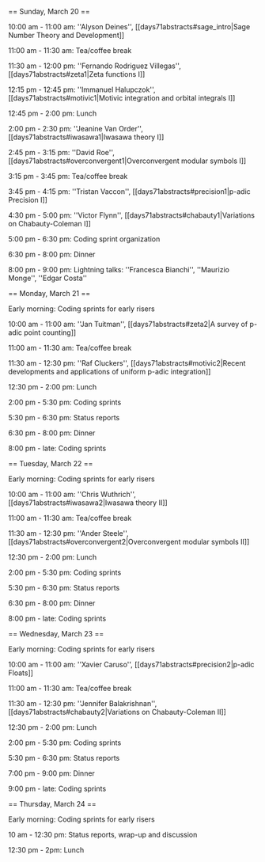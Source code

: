 == Sunday, March 20 ==

10:00 am - 11:00 am: ''Alyson Deines'', [[days71abstracts#sage_intro|Sage Number Theory and Development]]

11:00 am - 11:30 am: Tea/coffee break

11:30 am - 12:00 pm: ''Fernando Rodriguez Villegas'', [[days71abstracts#zeta1|Zeta functions I]]

12:15 pm - 12:45 pm: ''Immanuel Halupczok'', [[days71abstracts#motivic1|Motivic integration and orbital integrals I]]

12:45 pm -  2:00 pm: Lunch

2:00 pm -  2:30 pm: ''Jeanine Van Order'', [[days71abstracts#iwasawa1|Iwasawa theory I]]

2:45 pm -  3:15 pm: ''David Roe'', [[days71abstracts#overconvergent1|Overconvergent modular symbols I]]

3:15 pm -  3:45 pm: Tea/coffee break

3:45 pm -  4:15 pm: ''Tristan Vaccon'', [[days71abstracts#precision1|p-adic Precision I]]

4:30 pm -  5:00 pm: ''Victor Flynn'', [[days71abstracts#chabauty1|Variations on Chabauty-Coleman I]]

5:00 pm -  6:30 pm: Coding sprint organization

6:30 pm - 8:00 pm: Dinner

8:00 pm - 9:00 pm: Lightning talks: ''Francesca Bianchi'', ''Maurizio Monge'', ''Edgar Costa''

== Monday, March 21 ==

Early morning: Coding sprints for early risers

10:00 am - 11:00 am: ''Jan Tuitman'', [[days71abstracts#zeta2|A survey of p-adic point counting]]

11:00 am - 11:30 am: Tea/coffee break

11:30 am - 12:30 pm: ''Raf Cluckers'', [[days71abstracts#motivic2|Recent developments and applications of uniform p-adic integration]]

12:30 pm - 2:00 pm: Lunch

2:00 pm - 5:30 pm: Coding sprints

5:30 pm - 6:30 pm: Status reports

6:30 pm - 8:00 pm: Dinner

8:00 pm - late: Coding sprints 

== Tuesday, March 22 ==

Early morning: Coding sprints for early risers

10:00 am - 11:00 am: ''Chris Wuthrich'', [[days71abstracts#iwasawa2|Iwasawa theory II]]

11:00 am - 11:30 am: Tea/coffee break

11:30 am - 12:30 pm: ''Ander Steele'', [[days71abstracts#overconvergent2|Overconvergent modular symbols II]]

12:30 pm - 2:00 pm: Lunch

2:00 pm - 5:30 pm: Coding sprints

5:30 pm - 6:30 pm: Status reports

6:30 pm - 8:00 pm: Dinner

8:00 pm - late: Coding sprints 

== Wednesday, March 23 ==

Early morning: Coding sprints for early risers

10:00 am - 11:00 am: ''Xavier Caruso'', [[days71abstracts#precision2|p-adic Floats]]

11:00 am - 11:30 am: Tea/coffee break

11:30 am - 12:30 pm: ''Jennifer Balakrishnan'', [[days71abstracts#chabauty2|Variations on Chabauty-Coleman II]]

12:30 pm - 2:00 pm: Lunch

2:00 pm - 5:30 pm: Coding sprints

5:30 pm - 6:30 pm: Status reports

7:00 pm - 9:00 pm: Dinner

9:00 pm - late: Coding sprints 

== Thursday, March 24 ==

Early morning: Coding sprints for early risers

10 am - 12:30 pm: Status reports, wrap-up and discussion

12:30 pm - 2pm: Lunch
